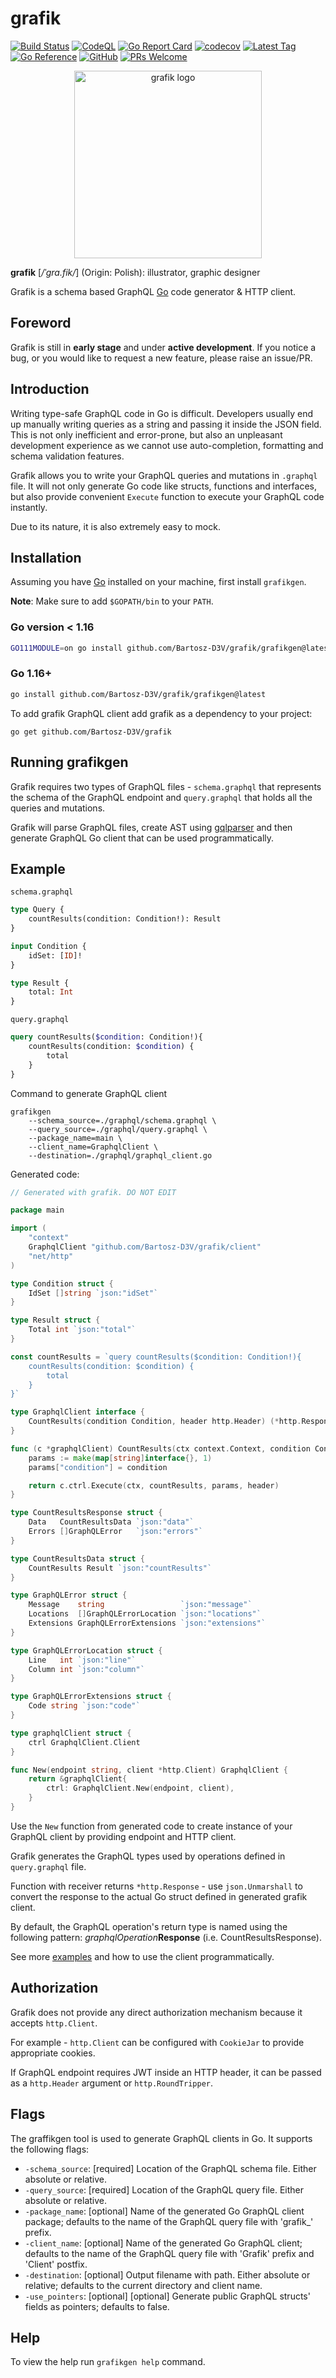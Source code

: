 # grafik

[![Build Status][ci-badge]][ci-yml]
[![CodeQL][codeql-badge]][codeql-link]
[![Go Report Card][go-report-card-badge]][go-report-card-link]
[![codecov][codecov-badge]][codecov-link]
[![Latest Tag][latest-tag-badge]][gh-tags]
[![Go Reference][godoc-badge]][godoc-link]
[![GitHub][mit-badge]][mit-link]
[![PRs Welcome][pr-welcome-badge]][gh-contribute]

<p align="center"><img src="docs/img/logo.png" width="300" alt="grafik logo"></p>

**grafik** [*/ˈɡra.fik/*] (Origin: Polish): illustrator, graphic designer

Grafik is a schema based GraphQL [Go][golang] code generator & HTTP client.

## Foreword
Grafik is still in **early stage** and under **active development**. If you notice a bug, or you would like to request a new feature, please raise an issue/PR.

## Introduction
Writing type-safe GraphQL code in Go is difficult.
Developers usually end up manually writing queries as a string and passing it inside the JSON field.
This is not only inefficient and error-prone, but also an unpleasant development experience as we cannot use auto-completion, formatting and schema validation features.

Grafik allows you to write your GraphQL queries and mutations in `.graphql` file. It will not only generate Go code like structs, functions and interfaces, but also provide convenient `Execute` function to execute your GraphQL code instantly.

Due to its nature, it is also extremely easy to mock.

## Installation
Assuming you have [Go][golang] installed on your machine, first install `grafikgen`.

**Note**: Make sure to add `$GOPATH/bin` to your `PATH`.

### Go version < 1.16

```bash
GO111MODULE=on go install github.com/Bartosz-D3V/grafik/grafikgen@latest
```

### Go 1.16+

```bash
go install github.com/Bartosz-D3V/grafik/grafikgen@latest
```

To add grafik GraphQL client add grafik as a dependency to your project:

```shell
go get github.com/Bartosz-D3V/grafik
```

## Running grafikgen
Grafik requires two types of GraphQL files - `schema.graphql` that represents the schema of the GraphQL endpoint and `query.graphql` that holds all the queries and mutations.

Grafik will parse GraphQL files, create AST using [gqlparser][gqlparser-link] and then generate GraphQL Go client that can be used programmatically.

## Example
`schema.graphql`
```graphql
type Query {
    countResults(condition: Condition!): Result
}

input Condition {
    idSet: [ID]!
}

type Result {
    total: Int
}
```

`query.graphql`
```graphql
query countResults($condition: Condition!){
    countResults(condition: $condition) {
        total
    }
}
```
Command to generate GraphQL client
```shell
grafikgen
    --schema_source=./graphql/schema.graphql \
    --query_source=./graphql/query.graphql \
    --package_name=main \
    --client_name=GraphqlClient \
    --destination=./graphql/graphql_client.go
```

Generated code:
```go
// Generated with grafik. DO NOT EDIT

package main

import (
	"context"
	GraphqlClient "github.com/Bartosz-D3V/grafik/client"
	"net/http"
)

type Condition struct {
	IdSet []string `json:"idSet"`
}

type Result struct {
	Total int `json:"total"`
}

const countResults = `query countResults($condition: Condition!){
    countResults(condition: $condition) {
        total
    }
}`

type GraphqlClient interface {
	CountResults(condition Condition, header http.Header) (*http.Response, error)
}

func (c *graphqlClient) CountResults(ctx context.Context, condition Condition, header http.Header) (*http.Response, error) {
	params := make(map[string]interface{}, 1)
	params["condition"] = condition

	return c.ctrl.Execute(ctx, countResults, params, header)
}

type CountResultsResponse struct {
	Data   CountResultsData `json:"data"`
	Errors []GraphQLError   `json:"errors"`
}

type CountResultsData struct {
	CountResults Result `json:"countResults"`
}

type GraphQLError struct {
	Message    string                 `json:"message"`
	Locations  []GraphQLErrorLocation `json:"locations"`
	Extensions GraphQLErrorExtensions `json:"extensions"`
}

type GraphQLErrorLocation struct {
	Line   int `json:"line"`
	Column int `json:"column"`
}

type GraphQLErrorExtensions struct {
	Code string `json:"code"`
}

type graphqlClient struct {
	ctrl GraphqlClient.Client
}

func New(endpoint string, client *http.Client) GraphqlClient {
	return &graphqlClient{
		ctrl: GraphqlClient.New(endpoint, client),
	}
}
```

Use the `New` function from generated code to create instance of your GraphQL client by providing endpoint and HTTP client.

Grafik generates the GraphQL types used by operations defined in `query.graphql` file.

Function with receiver returns `*http.Response` - use `json.Unmarshall` to convert the response to the actual Go struct defined in generated grafik client.

By default, the GraphQL operation's return type is named using the following pattern: _graphqlOperation_**Response** (i.e. CountResultsResponse).

See more [examples][examples-link] and how to use the client programmatically.

## Authorization
Grafik does not provide any direct authorization mechanism because it accepts `http.Client`.

For example - `http.Client` can be configured with `CookieJar` to provide appropriate cookies.

If GraphQL endpoint requires JWT inside an HTTP header, it can be passed as a `http.Header` argument or `http.RoundTripper`.

## Flags
The graffikgen tool is used to generate GraphQL clients in Go. It supports the following flags:

- `-schema_source`: [required] Location of the GraphQL schema file. Either absolute or relative.
- `-query_source`: [required] Location of the GraphQL query file. Either absolute or relative.
- `-package_name`: [optional] Name of the generated Go GraphQL client package; defaults to the name of the GraphQL query file with 'grafik_' prefix.
- `-client_name`: [optional] Name of the generated Go GraphQL client; defaults to the name of the GraphQL query file with 'Grafik' prefix and 'Client' postfix.
- `-destination`: [optional] Output filename with path. Either absolute or relative; defaults to the current directory and client name.
- `-use_pointers`: [optional] [optional] Generate public GraphQL structs' fields as pointers; defaults to false.

## Help
To view the help run `grafikgen help` command.

[golang]:   http://golang.org/

[ci-badge]: https://github.com/Bartosz-D3V/grafik/actions/workflows/go.yml/badge.svg

[go-report-card-badge]: https://goreportcard.com/badge/github.com/Bartosz-D3V/grafik

[go-report-card-link]: https://goreportcard.com/report/github.com/Bartosz-D3V/grafik

[codecov-badge]: https://codecov.io/gh/Bartosz-D3V/grafik/branch/master/graph/badge.svg?token=BNGJMPXWPD

[codecov-link]: https://codecov.io/gh/Bartosz-D3V/grafik

[codeql-badge]: https://github.com/Bartosz-D3V/grafik/actions/workflows/codeql-analysis.yml/badge.svg

[codeql-link]: https://github.com/Bartosz-D3V/grafik/actions/workflows/codeql-analysis.yml

[latest-tag-badge]: https://img.shields.io/github/v/tag/Bartosz-D3V/grafik?sort=semver

[gh-tags]: https://github.com/Bartosz-D3V/grafik/tags

[ci-yml]:   https://github.com/Bartosz-D3V/grafik/actions/workflows/go.yml

[mit-badge]: https://img.shields.io/github/license/mashape/apistatus.svg

[mit-link]: https://github.com/Bartosz-D3V/grafik/blob/master/LICENSE

[godoc-badge]: https://pkg.go.dev/badge/github.com/Bartosz-D3V/grafik.svg

[godoc-link]: https://pkg.go.dev/github.com/Bartosz-D3V/grafik

[pr-welcome-badge]: https://img.shields.io/badge/PRs-welcome-brightgreen.svg

[gh-contribute]: https://egghead.io/courses/how-to-contribute-to-an-open-source-project-on-github

[gqlparser-link]: https://github.com/vektah/gqlparser

[examples-link]: https://github.com/Bartosz-D3V/grafik/tree/master/examples
